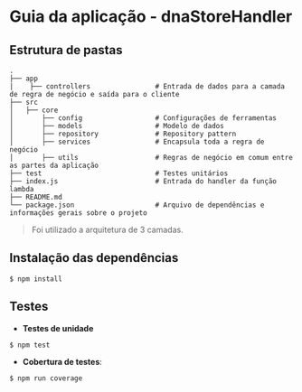 # Guia da aplicação - dnaStoreHandler

## Estrutura de pastas

```
.
├── app
|    ├── controllers                # Entrada de dados para a camada de regra de negócio e saída para o cliente
├── src
│   ├── core  
│       ├── config                  # Configurações de ferramentas
│       ├── models                  # Modelo de dados
│       ├── repository              # Repository pattern
│       ├── services                # Encapsula toda a regra de negócio
│       ├── utils                   # Regras de negócio em comum entre as partes da aplicação
├── test                            # Testes unitários
├── index.js                        # Entrada do handler da função lambda
├── README.md
└── package.json                    # Arquivo de dependências e informações gerais sobre o projeto
```

> Foi utilizado a arquitetura de 3 camadas.

## Instalação das dependências

```
$ npm install
```

## Testes

- **Testes de unidade**

```
$ npm test
```

- **Cobertura de testes**:

```
$ npm run coverage
```
